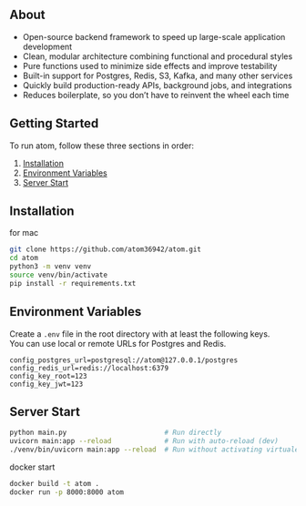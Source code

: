 ## About
- Open-source backend framework to speed up large-scale application development  
- Clean, modular architecture combining functional and procedural styles  
- Pure functions used to minimize side effects and improve testability  
- Built-in support for Postgres, Redis, S3, Kafka, and many other services  
- Quickly build production-ready APIs, background jobs, and integrations  
- Reduces boilerplate, so you don’t have to reinvent the wheel each time

## Getting Started
To run atom, follow these three sections in order:
1. [Installation](#installation)
2. [Environment Variables](#environment-variables)
3. [Server Start](#server-start)

## Installation
for mac
```bash
git clone https://github.com/atom36942/atom.git
cd atom
python3 -m venv venv
source venv/bin/activate
pip install -r requirements.txt
```

## Environment Variables
Create a `.env` file in the root directory with at least the following keys.  
You can use local or remote URLs for Postgres and Redis.
```env
config_postgres_url=postgresql://atom@127.0.0.1/postgres
config_redis_url=redis://localhost:6379
config_key_root=123
config_key_jwt=123
```

## Server Start
```bash
python main.py                        # Run directly
uvicorn main:app --reload             # Run with auto-reload (dev)
./venv/bin/uvicorn main:app --reload  # Run without activating virtualenv
```
docker start
```bash
docker build -t atom .
docker run -p 8000:8000 atom
```
